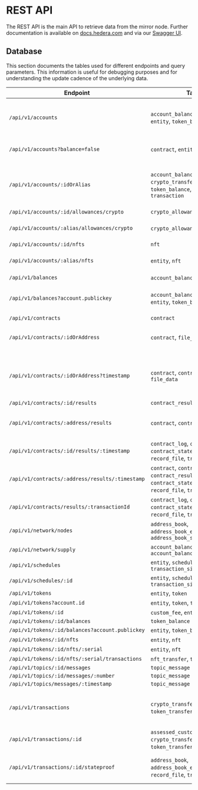 # REST API

The REST API is the main API to retrieve data from the mirror node. Further documentation is available
on [docs.hedera.com](https://docs.hedera.com/guides/docs/mirror-node-api/cryptocurrency-api) and via
our [Swagger UI](https://mainnet-public.mirrornode.hedera.com/api/v1/docs/#/).

## Database

This section documents the tables used for different endpoints and query parameters. This information is useful for
debugging purposes and for understanding the update cadence of the underlying data.

| Endpoint                                        | Tables                                                                                                       | Notes                                                        |
|-------------------------------------------------|--------------------------------------------------------------------------------------------------------------|--------------------------------------------------------------|
| `/api/v1/accounts`                              | `account_balance`, `contract`, `entity`, `token_balance`                                                     | Entity tables first used to filter, then joined w/ balances  |
| `/api/v1/accounts?balance=false`                | `contract`, `entity`                                                                                         | Balance tables skipped                                       |
| `/api/v1/accounts/:idOrAlias`                   | `account_balance`, `contract`, `crypto_transfer`, `entity`, `token_balance`, `token_transfer`, `transaction` | Transfers & transactions are present only for legacy reasons |
| `/api/v1/accounts/:id/allowances/crypto`        | `crypto_allowance`                                                                                           |                                                              |
| `/api/v1/accounts/:alias/allowances/crypto`     | `crypto_allowance`, `entity`                                                                                 | Separate alias lookup first                                  |
| `/api/v1/accounts/:id/nfts`                     | `nft`                                                                                                        |                                                              |
| `/api/v1/accounts/:alias/nfts`                  | `entity`, `nft`                                                                                              | Separate alias lookup first                                  |
| `/api/v1/balances`                              | `account_balance`, `token_balance`                                                                           |                                                              |
| `/api/v1/balances?account.publickey`            | `account_balance`, `contract`, `entity`, `token_balance`                                                     | Entity tables used to find by public key                     |
| `/api/v1/contracts`                             | `contract`                                                                                                   |                                                              |
| `/api/v1/contracts/:idOrAddress`                | `contract`, `file_data`                                                                                      | `file_data` used to get init bytecode                        |
| `/api/v1/contracts/:idOrAddress?timestamp`      | `contract`, `contract_history`, `file_data`                                                                  | Union both contract tables to find latest timestamp in range |
| `/api/v1/contracts/:id/results`                 | `contract_result`                                                                                            |                                                              |
| `/api/v1/contracts/:address/results`            | `contract`, `contract_result`                                                                                | Separate EVM address lookup first                            |
| `/api/v1/contracts/:id/results/:timestamp`      | `contract_log`, `contract_result`, `contract_state_change`, `record_file`, `transaction`                     |                                                              |
| `/api/v1/contracts/:address/results/:timestamp` | `contract`, `contract_log`, `contract_result`, `contract_state_change`, `record_file`, `transaction`         | Separate EVM address lookup first                            |
| `/api/v1/contracts/results/:transactionId`      | `contract_log`, `contract_result`, `contract_state_change`, `record_file`, `transaction`                     |                                                              |
| `/api/v1/network/nodes`                         | `address_book`, `address_book_entry`, `address_book_service_endpoints`                                       |                                                              |
| `/api/v1/network/supply`                        | `account_balance`, `account_balance_file`                                                                    |                                                              |
| `/api/v1/schedules`                             | `entity`, `schedule`, `transaction_signature`                                                                |                                                              |
| `/api/v1/schedules/:id`                         | `entity`, `schedule`, `transaction_signature`                                                                |                                                              |
| `/api/v1/tokens`                                | `entity`, `token`                                                                                            |                                                              |
| `/api/v1/tokens?account.id`                     | `entity`, `token`, `token_account`                                                                           |                                                              |
| `/api/v1/tokens/:id`                            | `custom_fee`, `entity`, `token`                                                                              |                                                              |
| `/api/v1/tokens/:id/balances`                   | `token_balance`                                                                                              |                                                              |
| `/api/v1/tokens/:id/balances?account.publickey` | `entity`, `token_balance`                                                                                    |                                                              |
| `/api/v1/tokens/:id/nfts`                       | `entity`, `nft`                                                                                              |                                                              |
| `/api/v1/tokens/:id/nfts/:serial`               | `entity`, `nft`                                                                                              |                                                              |
| `/api/v1/tokens/:id/nfts/:serial/transactions`  | `nft_transfer`, `transaction`                                                                                |                                                              |
| `/api/v1/topics/:id/messages`                   | `topic_message`                                                                                              |                                                              |
| `/api/v1/topics/:id/messages/:number`           | `topic_message`                                                                                              |                                                              |
| `/api/v1/topics/messages/:timestamp`            | `topic_message`                                                                                              |                                                              |
| `/api/v1/transactions`                          | `crypto_transfer`, `token_transfer`, `transaction`                                                           | Transfers are present only for legacy reasons                |
| `/api/v1/transactions/:id`                      | `assessed_custom_fee`, `crypto_transfer`, `nft_transfer`, `token_transfer`, `transaction`                    |                                                              |
| `/api/v1/transactions/:id/stateproof`           | `address_book`, `address_book_entry`, `record_file`, `transaction`                                           | Also downloads RCD files from S3                             |
